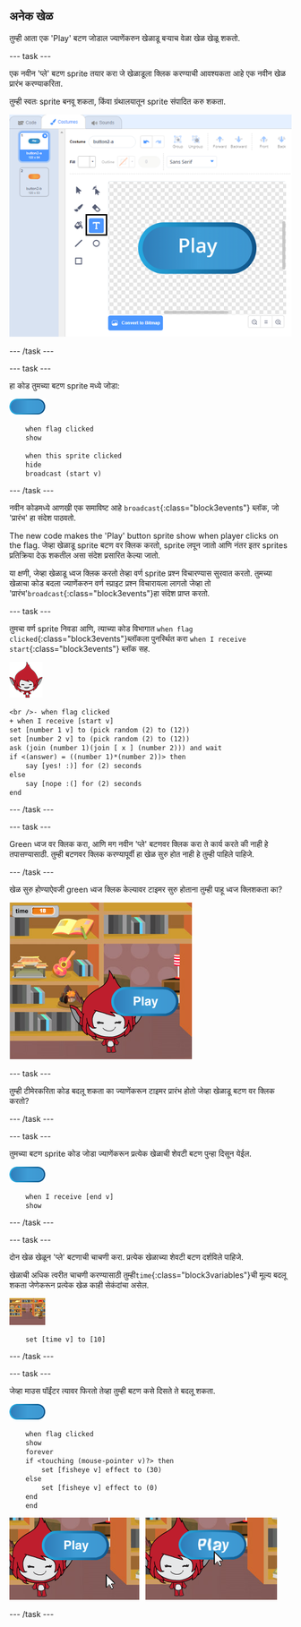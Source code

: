 ## अनेक खेळ

तुम्ही आता एक 'Play' बटण जोडाल ज्याणेंकरुन खेळाडू बर्‍याच वेळा खेळ खेळू शकतो.

\--- task \---

एक नवीन 'प्ले' बटण sprite तयार करा जे खेळाडूला क्लिक करण्याची आवश्यकता आहे एक नवीन खेळ प्रारंभ करण्याकरिता.

तुम्ही स्वतः sprite बनवू शकता, किंवा ग्रंथालयातून sprite संपादित करु शकता.

![Picture of the play button](images/brain-play.png)

\--- /task \---

\--- task \---

हा कोड तुमच्या बटण sprite मध्ये जोडा:

![Button sprite](images/button-sprite.png)

```blocks3
    when flag clicked
    show

    when this sprite clicked
    hide
    broadcast (start v)
```

\--- /task \---

नवीन कोडमध्ये आणखी एक समाविष्ट आहे `broadcast`{:class="block3events"} ब्लॉक, जो 'प्रारंभ' हा संदेश पाठवतो.

The new code makes the 'Play' button sprite show when player clicks on the flag. जेव्हा खेळाडू sprite बटण वर क्लिक करतो, sprite लपून जातो आणि नंतर इतर sprites प्रतिक्रिया देऊ शकतील असा संदेश प्रसारित केल्या जातो.

या क्षणी, जेव्हा खेळाडू ध्वज क्लिक करतो तेव्हा वर्ण sprite प्रश्न विचारण्यास सुरवात करतो. तुमच्या खेळाचा कोड बदला ज्याणेंकरुन वर्ण स्प्राइट प्रश्न विचारायला लागतो जेव्हा तो 'प्रारंभ'`broadcast`{:class="block3events"}हा संदेश प्राप्त करतो.

\--- task \---

तुमचा वर्ण sprite निवडा आणि, त्याच्या कोड विभागात `when flag clicked`{:class="block3events"}ब्लॉकला पुनर्स्थित करा `when I receive start`{:class="block3events"} ब्लॉक सह.

![Character sprite](images/giga-sprite.png)

```blocks3
<br />- when flag clicked
+ when I receive [start v]
set [number 1 v] to (pick random (2) to (12))
set [number 2 v] to (pick random (2) to (12))
ask (join (number 1)(join [ x ] (number 2))) and wait
if <(answer) = ((number 1)*(number 2))> then
    say [yes! :)] for (2) seconds
else
    say [nope :(] for (2) seconds
end
```

\--- /task \---

\--- task \---

Green ध्वज वर क्लिक करा, आणि मग नवीन 'प्ले' बटणवर क्लिक करा ते कार्य करते की नाही हे तपासण्यासाठी. तुम्ही बटणवर क्लिक करण्यापूर्वी हा खेळ सुरु होत नाही हे तुम्ही पाहिले पाहिजे.

\--- /task \---

खेळ सुरु होण्याऐवजी green ध्वज क्लिक केल्यावर टाइमर सुरु होताना तुम्ही पाहू ध्वज क्लिशकता का?

![Timer has started](images/brain-timer-bug.png)

\--- task \---

तुम्ही टीमेरकरिता कोड बदलू शकता का ज्याणेंकरून टाइमर प्रारंभ होतो जेव्हा खेळाडू बटण वर क्लिक करतो?

\--- /task \---

\--- task \---

तुमच्या बटण sprite कोड जोडा ज्याणेंकरून प्रत्येक खेळाची शेवटी बटण पुन्हा दिसून येईल.

![Button sprite](images/button-sprite.png)

```blocks3
    when I receive [end v]
    show
```

\--- /task \---

\--- task \---

दोन खेळ खेळून 'प्ले' बटणाची चाचणी करा. प्रत्येक खेळाच्या शेवटी बटण दर्शविले पाहिजे.

खेळाची अधिक त्वरीत चाचणी करण्यासाठी तुम्ही`time`{:class="block3variables"}ची मूल्य बदलू शकता जेणेकरून प्रत्येक खेळ काही सेकंदांचा असेल.

![Stage](images/stage-sprite.png)

```blocks3
    set [time v] to [10]
```

\--- /task \---

\--- task \---

जेव्हा माउस पॉईंटर त्यावर फिरतो तेव्हा तुम्ही बटण कसे दिसते ते बदलू शकता.

![Button](images/button-sprite.png)

```blocks3
    when flag clicked
    show
    forever
    if <touching (mouse-pointer v)?> then
        set [fisheye v] effect to (30)
    else
        set [fisheye v] effect to (0)
    end
    end
```

![screenshot](images/brain-fisheye.png)

\--- /task \---